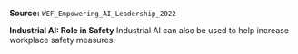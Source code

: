 **Source:** `WEF_Empowering_AI_Leadership_2022`

**Industrial AI: Role in Safety**
Industrial AI can also be used to help increase workplace safety measures.
